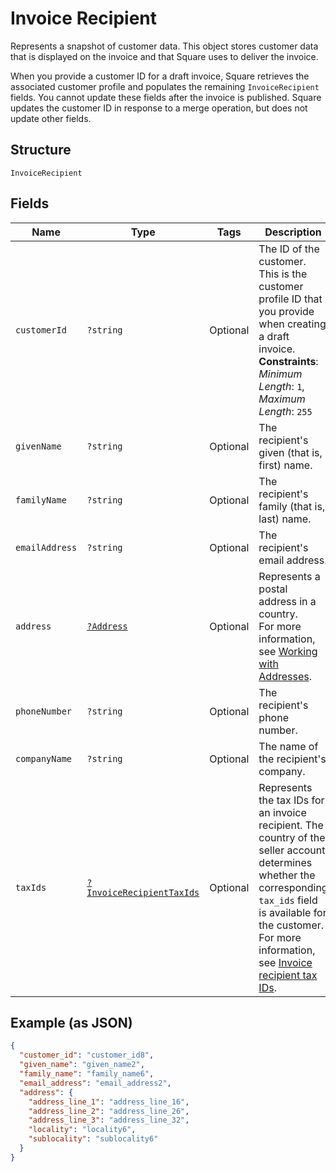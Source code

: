 
# Invoice Recipient

Represents a snapshot of customer data. This object stores customer data that is displayed on the invoice
and that Square uses to deliver the invoice.

When you provide a customer ID for a draft invoice, Square retrieves the associated customer profile and populates
the remaining `InvoiceRecipient` fields. You cannot update these fields after the invoice is published.
Square updates the customer ID in response to a merge operation, but does not update other fields.

## Structure

`InvoiceRecipient`

## Fields

| Name | Type | Tags | Description | Getter | Setter |
|  --- | --- | --- | --- | --- | --- |
| `customerId` | `?string` | Optional | The ID of the customer. This is the customer profile ID that<br>you provide when creating a draft invoice.<br>**Constraints**: *Minimum Length*: `1`, *Maximum Length*: `255` | getCustomerId(): ?string | setCustomerId(?string customerId): void |
| `givenName` | `?string` | Optional | The recipient's given (that is, first) name. | getGivenName(): ?string | setGivenName(?string givenName): void |
| `familyName` | `?string` | Optional | The recipient's family (that is, last) name. | getFamilyName(): ?string | setFamilyName(?string familyName): void |
| `emailAddress` | `?string` | Optional | The recipient's email address. | getEmailAddress(): ?string | setEmailAddress(?string emailAddress): void |
| `address` | [`?Address`](../../doc/models/address.md) | Optional | Represents a postal address in a country.<br>For more information, see [Working with Addresses](https://developer.squareup.com/docs/build-basics/working-with-addresses). | getAddress(): ?Address | setAddress(?Address address): void |
| `phoneNumber` | `?string` | Optional | The recipient's phone number. | getPhoneNumber(): ?string | setPhoneNumber(?string phoneNumber): void |
| `companyName` | `?string` | Optional | The name of the recipient's company. | getCompanyName(): ?string | setCompanyName(?string companyName): void |
| `taxIds` | [`?InvoiceRecipientTaxIds`](../../doc/models/invoice-recipient-tax-ids.md) | Optional | Represents the tax IDs for an invoice recipient. The country of the seller account determines<br>whether the corresponding `tax_ids` field is available for the customer. For more information,<br>see [Invoice recipient tax IDs](https://developer.squareup.com/docs/invoices-api/overview#recipient-tax-ids). | getTaxIds(): ?InvoiceRecipientTaxIds | setTaxIds(?InvoiceRecipientTaxIds taxIds): void |

## Example (as JSON)

```json
{
  "customer_id": "customer_id8",
  "given_name": "given_name2",
  "family_name": "family_name6",
  "email_address": "email_address2",
  "address": {
    "address_line_1": "address_line_16",
    "address_line_2": "address_line_26",
    "address_line_3": "address_line_32",
    "locality": "locality6",
    "sublocality": "sublocality6"
  }
}
```

